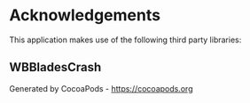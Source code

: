 # Acknowledgements
This application makes use of the following third party libraries:

## WBBladesCrash



Generated by CocoaPods - https://cocoapods.org
